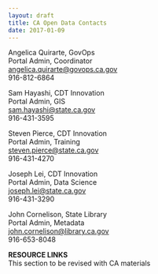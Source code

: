 ```yaml
---
layout: draft
title: CA Open Data Contacts
date: 2017-01-09
---
```


Angelica Quirarte, GovOps  
Portal Admin, Coordinator  
angelica.quirarte@govops.ca.gov  
916-812-6864  

Sam Hayashi, CDT Innovation  
Portal Admin, GIS  
sam.hayashi@state.ca.gov  
916-431-3595  

Steven Pierce, CDT Innovation  
Portal Admin, Training  
steven.pierce@state.ca.gov  
916-431-4270  

Joseph Lei, CDT Innovation  
Portal Admin, Data Science  
joseph.lei@state.ca.gov  
916-431-3290  

John Cornelison, State Library  
Portal Admin, Metadata  
john.cornelison@library.ca.gov  
916-653-8048  

__RESOURCE LINKS__  
This section to be revised with CA materials